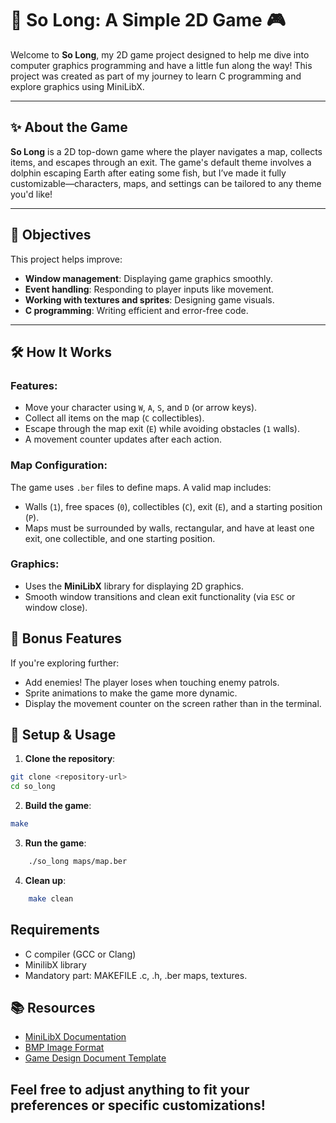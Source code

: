 # 🐬 So Long: A Simple 2D Game 🎮

Welcome to **So Long**, my 2D game project designed to help me dive into computer graphics programming and have a little fun along the way! This project was created as part of my journey to learn C programming and explore graphics using MiniLibX.

---

## ✨ About the Game

**So Long** is a 2D top-down game where the player navigates a map, collects items, and escapes through an exit. The game's default theme involves a dolphin escaping Earth after eating some fish, but I’ve made it fully customizable—characters, maps, and settings can be tailored to any theme you'd like!

---

## 🎯 Objectives

This project helps improve:
- **Window management**: Displaying game graphics smoothly.
- **Event handling**: Responding to player inputs like movement.
- **Working with textures and sprites**: Designing game visuals.
- **C programming**: Writing efficient and error-free code.

---

## 🛠️ How It Works

### Features:
- Move your character using `W`, `A`, `S`, and `D` (or arrow keys).
- Collect all items on the map (`C` collectibles).
- Escape through the map exit (`E`) while avoiding obstacles (`1` walls).
- A movement counter updates after each action.

### Map Configuration:
The game uses `.ber` files to define maps. A valid map includes:
- Walls (`1`), free spaces (`0`), collectibles (`C`), exit (`E`), and a starting position (`P`).
- Maps must be surrounded by walls, rectangular, and have at least one exit, one collectible, and one starting position.

### Graphics:
- Uses the **MiniLibX** library for displaying 2D graphics.
- Smooth window transitions and clean exit functionality (via `ESC` or window close).

## 🚀 Bonus Features

If you're exploring further:
- Add enemies! The player loses when touching enemy patrols.
- Sprite animations to make the game more dynamic.
- Display the movement counter on the screen rather than in the terminal.

## 🔧 Setup & Usage

1. **Clone the repository**:
 ```bash
 git clone <repository-url>
 cd so_long
```

2. **Build the game**:
 ```bash
 make
```
3. **Run the game**:
```bash
    ./so_long maps/map.ber
```

4. **Clean up**:
```bash
    make clean
```
##  Requirements

- C compiler (GCC or Clang)
- MinilibX library
- Mandatory part: MAKEFILE .c, .h, .ber maps, textures.

## 📚 Resources

- [MiniLibX Documentation](https://harm-smits.github.io/42docs/libs/minilibx)
- [BMP Image Format](https://en.wikipedia.org/wiki/BMP_file_format)
- [Game Design Document Template](https://www.gamecareerguide.com/features/1293/game_design_document_template.php)


## Feel free to adjust anything to fit your preferences or specific customizations!
